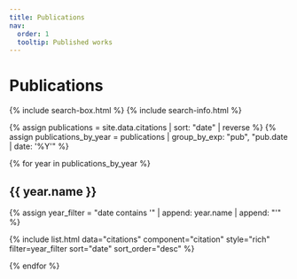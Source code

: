 ```yaml
---
title: Publications
nav:
  order: 1
  tooltip: Published works
---
```


# Publications

{% include search-box.html %}
{% include search-info.html %}

{% assign publications = site.data.citations | sort: "date" | reverse %}
{% assign publications_by_year = publications | group_by_exp: "pub", "pub.date | date: '%Y'" %}

{% for year in publications_by_year %}
  ## {{ year.name }}

  {% assign year_filter = "date contains '" | append: year.name | append: "'" %}

  {% include list.html 
    data="citations" 
    component="citation" 
    style="rich" 
    filter=year_filter 
    sort="date" 
    sort_order="desc" 
  %}

{% endfor %}
